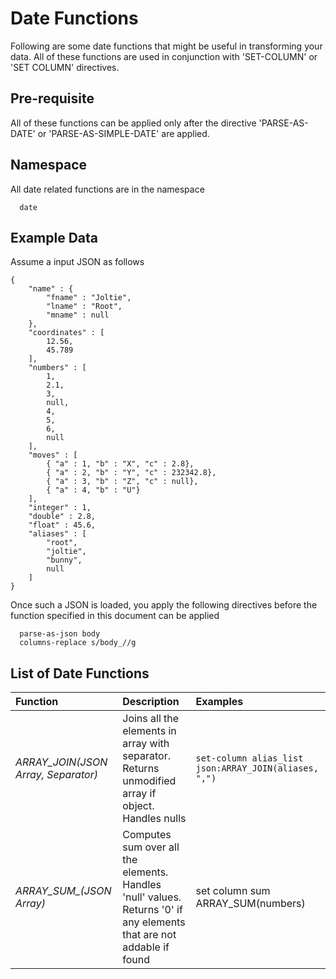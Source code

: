 # Date Functions

Following are some date functions that might be useful in transforming your data. All of
these functions are used in conjunction with 'SET-COLUMN' or 'SET COLUMN' directives.

## Pre-requisite
All of these functions can be applied only after the directive 'PARSE-AS-DATE' or
'PARSE-AS-SIMPLE-DATE' are applied.

## Namespace

All date related functions are in the namespace
```
  date
```

## Example Data

Assume a input JSON as follows

```
{
    "name" : {
        "fname" : "Joltie",
        "lname" : "Root",
        "mname" : null
    },
    "coordinates" : [
        12.56,
        45.789
    ],
    "numbers" : [
        1,
        2.1,
        3,
        null,
        4,
        5,
        6,
        null
    ],
    "moves" : [
        { "a" : 1, "b" : "X", "c" : 2.8},
        { "a" : 2, "b" : "Y", "c" : 232342.8},
        { "a" : 3, "b" : "Z", "c" : null},
        { "a" : 4, "b" : "U"}
    ],
    "integer" : 1,
    "double" : 2.8,
    "float" : 45.6,
    "aliases" : [
        "root",
        "joltie",
        "bunny",
        null
    ]
}
```

Once such a JSON is loaded, you apply the following directives before the function specified in this document can be applied
```
  parse-as-json body
  columns-replace s/body_//g
```

## List of Date Functions

| Function | Description | Examples |
| :------- | :---------- | :------- |
|_ARRAY_JOIN(JSON Array, Separator)_| Joins all the elements in array with separator. Returns unmodified array if object. Handles nulls | ```set-column alias_list json:ARRAY_JOIN(aliases, ",")``` |
|_ARRAY\_SUM\_(JSON Array)_|Computes sum over all the elements. Handles 'null' values. Returns '0' if any elements that are not addable if found | set column sum ARRAY_SUM(numbers) |

